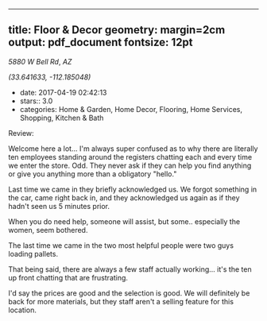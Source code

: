 
---
title: Floor & Decor
geometry: margin=2cm
output: pdf_document
fontsize: 12pt
---

_5880 W Bell Rd_, _AZ_

*(33.641633, -112.185048)*

- date: 2017-04-19 02:42:13
- stars:: 3.0
-  categories: Home & Garden, Home Decor, Flooring, Home Services, Shopping, Kitchen & Bath

Review:

Welcome here a lot... I'm always super confused as to why there are literally ten employees standing around the registers chatting each and every time we enter the store. Odd. They never ask if they can help you find anything or give you anything more than a obligatory "hello."

 Last time we came in they briefly acknowledged us. We forgot something in the car, came right back in, and they acknowledged us again as if they hadn't seen us 5 minutes prior. 

When you do need help, someone will assist, but some.. especially the women, seem bothered.

The last time we came in the two most helpful people were two guys loading pallets. 

That being said, there are always a few staff actually working... it's the ten up front chatting that are frustrating.

I'd say the prices are good and the selection is good. We will definitely be back for more materials, but they staff aren't a selling feature for this location.

